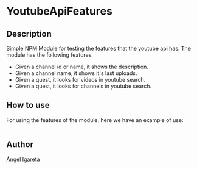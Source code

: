 # YoutubeApiFeatures

## Description
Simple NPM Module for testing the features that the youtube api has. The module has the following features.
  - Given a channel id or name, it shows the description.
  - Given a channel name, it shows it's last uploads.
  - Given a quest, it looks for videos in youtube search.
  - Given a quest, it looks for channels in youtube search.

## How to use
For using the features of the module, here we have an example of use:

```javascript

```

## Author
[Ángel Igareta](https://github.com/angeligareta)
